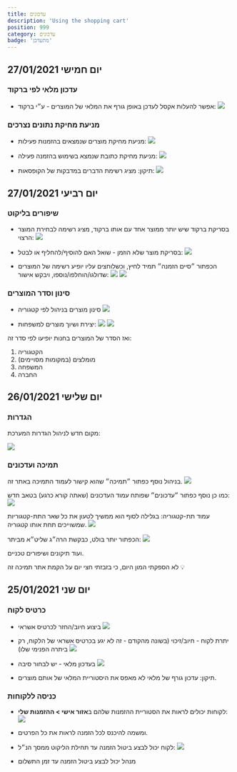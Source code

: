 ```yaml
---
title: עדכונים
description: 'Using the shopping cart'
position: 999
category: עדכונים
badge: 'מתעדכן'
---
```


## יום חמישי 27/01/2021

### עדכון מלאי לפי ברקוד

- אפשר להעלות אקסל לעדכן באופן גורף את המלאי של המוצרים - ע״י ברקוד:
![](/img/bulk-stock-update.png)

### מניעת מחיקת נתונים נצרכים

- מניעת מחיקת מוצרים שנמצאים בהזמנות פעילות:
![](/img/cant-delete-product.png)

- מניעת מחיקת כתובת שנמצא בשימוש בהזמנה פעילה:
![](/img/cant-delete-address.png)

- תיקון: מציג רשימת הדברים במדבקות של הקופסאות:
![](/img/label-notes.png)


## יום רביעי 27/01/2021

### שיפורים בליקוט

- בסריקת ברקוד שיש יותר ממוצר אחד עם אותו ברקוד, מציג רשימה לבחירת המוצר הרצוי:
![](/img/packing-multiple-same-barcode.png)

- בסריקת מוצר שלא הוזמן - שואל האם להוסיף/להחליף או לבטל:
![](/img/scan-product-not-in-order.png)

- הכפתור ״סיים הזמנה״ תמיד לחיץ, וכשלוחצים עליו יופיע רשימה של המוצרים שדולגו/הוחלפו/נוספו, ויבקש אישור:
![](/img/finish-order.png)
![](/img/review-order.png)

### סינון וסדר המוצרים

- סינון מוצרים בניהול לפי קטגוריה
![](/img/filter-by-category.png)

- יצירת ושיוך מוצרים למשפחות:
![](/img/families.png)
![](/img/assign-families.png)

ואז הסדר של המוצרים בחנות יופיעו לפי סדר זה:
1. הקטגוריה
1. מומלצים (במקומות מסויימים)
1. המשפחה
1. החברה

## יום שלישי 26/01/2021

### הגדרות

מקום חדש לניהול הגדרות המערכת:

![](/img/settings.png)

### תמיכה ועדכונים

בניהול נוסף כפתור ״תמיכה״ שהוא קישור לעמוד התמיכה באתר זה.
![](/img/support.png)

כמו כן נוסף כפתור ״עדכונים״ שפותח עמוד העדכונים (שאתה קורא כרגע) בטאב חדש:
![](/img/updates.png)

עמוד תת-קטגוריה: בגלילה לסוף הוא ממשיך לטעון את כל שאר התת-קטגוריות שמשוייכים תחת אותו קטגוריה.
![](/img/load-all.png)

הכפתור יותר בולט, כבקשת הרה״ג שליט״א מביתר:
![](/img/load-all-button.png)

ועוד תיקונים ושיפורים טכניים.

<alert>

לא הספקתי המון היום, כי בזבזתי חצי יום על הקמת אתר תמיכה זה 💡

</alert>


## יום שני 25/01/2021

### כרטיס לקוח
- ביצוע חיוב/החזר לכרטיס אשראי
![](/img/charge-cc.png)

- יתרת לקוח - חיוב/זיכוי (בשונה מהקודם - זה לא יגע בכרטיס אשראי של הלקוח, רק ביתרה הפנימי שלו)
![](/img/balance.png)

- בעדכון מלאי - יש לבחור סיבה
![](/img/stock-update.png)

- תיקון: עדכון גורף של מלאי לא מאפס את היסטוריית המלאי של אותם מוצרים.

### כניסה ללקוחות
- לקוחות יכולים לראות את הסטוריית ההזמנות שלהם ב**אזור אישי > ההזמנות שלי**:
![](/img/my-orders.png)

- ומשמה להיכנס לכל הזמנה לראות את כל הפרטים.
- לקוח יכול לבצע ביטול הזמנה עד תחילת הליקוט ממסך הנ״ל:
![](/img/cancel-order.png)

- מנהל יכול לבצע ביטול הזמנה עד זמן התשלום
